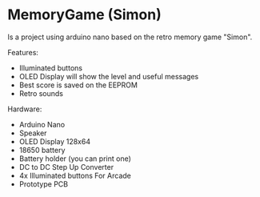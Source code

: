 # MemoryGame (Simon)
Is a project using arduino nano based on the retro memory game "Simon".

Features:
- Illuminated buttons
- OLED Display will show the level and useful messages 
- Best score is saved on the EEPROM
- Retro sounds

Hardware:
- Arduino Nano
- Speaker
- OLED Display 128x64
- 18650 battery
- Battery holder (you can print one)
- DC to DC Step Up Converter
- 4x Illuminated buttons For Arcade
- Prototype PCB
